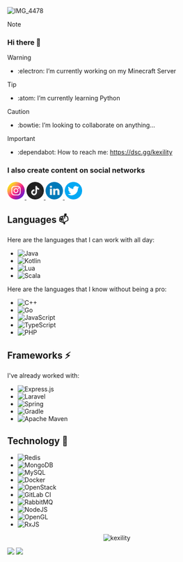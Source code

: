 ![IMG_4478](https://github.com/kexility/kexility/assets/102562108/17db5e5d-c38e-44e5-aff2-bf3a24e155c1)

> [!NOTE]
> ### Hi there 👋

> [!WARNING]
> - :electron: I’m currently working on my Minecraft Server

> [!TIP] 
> - :atom: I’m currently learning Python

> [!CAUTION] 
> - :bowtie: I’m looking to collaborate on anything...

> [!IMPORTANT] 
> - :dependabot: How to reach me: https://dsc.gg/kexility

### I also create content on social networks
<a href="https://www.instagram.com/cpt_z3r0" target="_blank">
    <img src="contents/instagram.png" width="40px" height="40px">
</a>
<a href="https://tiktok.com/@cpt_z3r0" target="_blank">
    <img src="contents/tiktok.png" width="40px" height="40px">
</a>

<a href="https://linkedin.com/in/z3ro/" target="_blank">
    <img src="contents/linkedin.png" width="40px" height="40px">
</a>

<a href="https://twitter.com/cpt_z3r0" target="_blank">
    <img src="contents/twitter.png" width="40px" height="40px">
</a>

## Languages 📫

Here are the languages that I can work with all day:

- ![Java](https://img.shields.io/badge/java-%23ED8B00.svg?style=for-the-badge&logo=java&logoColor=white)
- ![Kotlin](https://img.shields.io/badge/kotlin-%230095D5.svg?style=for-the-badge&logo=kotlin&logoColor=white)
- ![Lua](https://img.shields.io/badge/lua-%232C2D72.svg?style=for-the-badge&logo=lua&logoColor=white)
- ![Scala](https://img.shields.io/badge/scala-%23DC322F.svg?style=for-the-badge&logo=scala&logoColor=white)

Here are the languages that I know without being a pro:

- ![C++](https://img.shields.io/badge/c++-%2300599C.svg?style=for-the-badge&logo=c%2B%2B&logoColor=white)
- ![Go](https://img.shields.io/badge/go-%2300ADD8.svg?style=for-the-badge&logo=go&logoColor=white)
- ![JavaScript](https://img.shields.io/badge/javascript-%23323330.svg?style=for-the-badge&logo=javascript&logoColor=%23F7DF1E)
- ![TypeScript](https://img.shields.io/badge/typescript-%23007ACC.svg?style=for-the-badge&logo=typescript&logoColor=white)
- ![PHP](https://img.shields.io/badge/php-%23777BB4.svg?style=for-the-badge&logo=php&logoColor=white)

## Frameworks ⚡

I've already worked with:
- ![Express.js](https://img.shields.io/badge/express.js-%23404d59.svg?style=for-the-badge&logo=express&logoColor=%2361DAFB)
- ![Laravel](https://img.shields.io/badge/laravel-%23FF2D20.svg?style=for-the-badge&logo=laravel&logoColor=white)
- ![Spring](https://img.shields.io/badge/spring-%236DB33F.svg?style=for-the-badge&logo=spring&logoColor=white)
- ![Gradle](https://img.shields.io/badge/Gradle-02303A.svg?style=for-the-badge&logo=Gradle&logoColor=white)
- ![Apache Maven](https://img.shields.io/badge/Apache%20Maven-C71A36?style=for-the-badge&logo=Apache%20Maven&logoColor=white)

## Technology 🔭

- ![Redis](https://img.shields.io/badge/redis-%23DD0031.svg?style=for-the-badge&logo=redis&logoColor=white)
- ![MongoDB](https://img.shields.io/badge/MongoDB-%234ea94b.svg?style=for-the-badge&logo=mongodb&logoColor=white)
- ![MySQL](https://img.shields.io/badge/mysql-%2300f.svg?style=for-the-badge&logo=mysql&logoColor=white)
- ![Docker](https://img.shields.io/badge/docker-%230db7ed.svg?style=for-the-badge&logo=docker&logoColor=white)
- ![OpenStack](https://img.shields.io/badge/Openstack-%23f01742.svg?style=for-the-badge&logo=openstack&logoColor=white)
- ![GitLab CI](https://img.shields.io/badge/GitLabCI-%23181717.svg?style=for-the-badge&logo=gitlab&logoColor=white)
- ![RabbitMQ](https://img.shields.io/badge/rabbitmq-%23FF6600.svg?&style=for-the-badge&logo=rabbitmq&logoColor=white)
- ![NodeJS](https://img.shields.io/badge/node.js-6DA55F?style=for-the-badge&logo=node.js&logoColor=white)
- ![OpenGL](https://img.shields.io/badge/OpenGL-%23FFFFFF.svg?style=for-the-badge&logo=opengl)
- ![RxJS](https://img.shields.io/badge/rxjs-%23B7178C.svg?style=for-the-badge&logo=reactivex&logoColor=white)

<p align="center">
   <img src="https://komarev.com/ghpvc/?username=kexility" alt="kexility"/>
</p>

<div align="left">
  <img style="object-fit: cover; width: 70%;" src="https://github-readme-stats-one-bice.vercel.app/api?username=kexility&bg_color=0D1117&title_color=58A6FF&icon_color=58A6FF&show_icons=true&text_color=ffffff&count_private=true&hide_title=true&hide_border=true&role=OWNER,ORGANIZATION_MEMBER,COLLABORATOR"/>
  <img style="object-fit: cover; width: 70%;" src="https://streak-stats.demolab.com/?user=kexility&hide_border=true&theme=github-dark-blue"/>
</div>
